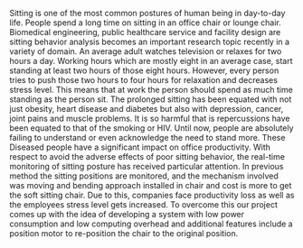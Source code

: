 Sitting is one of the most common postures of human being in day-to-day life.
People spend a long time on sitting in an office chair or lounge chair. Biomedical
engineering, public healthcare service and facility design are sitting behavior analysis
becomes an important research topic recently in a variety of
domain. An average adult watches television or relaxes for two hours a day. Working
hours which are mostly eight in an average case, start standing at least two hours of
those eight hours. However, every person tries to push those two hours to four hours
for relaxation and decreases stress level. This means that at work the person should
spend as much time standing as the person sit. The prolonged sitting has been equated
with not just obesity, heart disease and diabetes but also with depression, cancer, joint
pains and muscle problems. It is so harmful that is repercussions have been equated to
that of the smoking or HIV.
Until now, people are absolutely failing to understand or even acknowledge the
need to stand more. These Diseased people have a significant impact on office
productivity. With respect to avoid the adverse effects of poor sitting behavior, the
real-time monitoring of sitting posture has received particular attention.
In previous method the sitting positions are monitored, and the mechanism
involved was moving and bending approach installed in chair and cost is more to get
the soft sitting chair. Due to this, companies face productivity loss as well as the
employees stress level gets increased. To overcome this our project comes up with the
idea of developing a system with low power consumption and low computing overhead
and additional features include a position motor to re-position the chair to the original
position.
